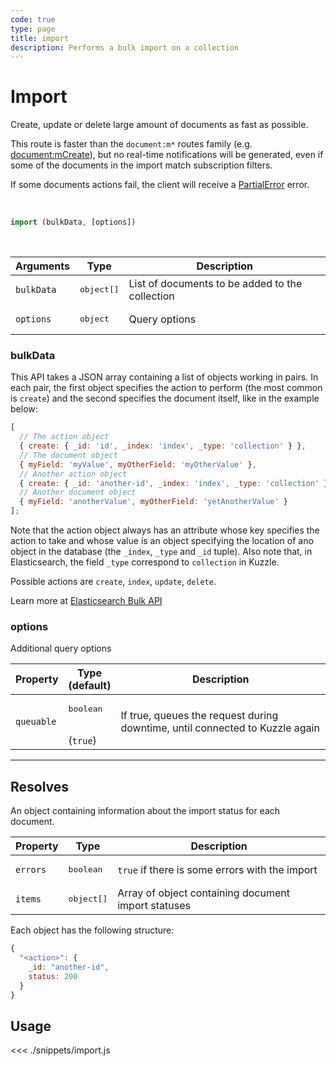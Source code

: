 ```yaml
---
code: true
type: page
title: import
description: Performs a bulk import on a collection
---
```


# Import

Create, update or delete large amount of documents as fast as possible.

This route is faster than the `document:m*` routes family (e.g. [document:mCreate](/sdk/js/6/controllers/document/mCreate)), but no real-time notifications will be generated, even if some of the documents in the import match subscription filters.

If some documents actions fail, the client will receive a [PartialError](/core/1/api/essentials/errors/#partialerror) error.

<br/>

```javascript
import (bulkData, [options])
```

<br/>

| Arguments  | Type                | Description                                     |
| ---------- | ------------------- | ----------------------------------------------- |
| `bulkData` | <pre>object[]</pre> | List of documents to be added to the collection |
| `options`  | <pre>object</pre>   | Query options                                   |

### bulkData

This API takes a JSON array containing a list of objects working in pairs.
In each pair, the first object specifies the action to perform (the most common is `create`) and the second specifies the document itself, like in the example below:

```javascript
[
  // The action object
  { create: { _id: 'id', _index: 'index', _type: 'collection' } },
  // The document object
  { myField: 'myValue', myOtherField: 'myOtherValue' },
  // Another action object
  { create: { _id: 'another-id', _index: 'index', _type: 'collection' } },
  // Another document object
  { myField: 'anotherValue', myOtherField: 'yetAnotherValue' }
];
```

Note that the action object always has an attribute whose key specifies the action to take and whose value is an object specifying the location of ano object in the database (the `_index`, `_type` and `_id` tuple). Also note that, in Elasticsearch, the field `_type` correspond to `collection` in Kuzzle.

Possible actions are `create`, `index`, `update`, `delete`.

Learn more at [Elasticsearch Bulk API](https://www.elastic.co/guide/en/elasticsearch/reference/5.6/docs-bulk.html)

### options

Additional query options

| Property   | Type<br/>(default)              | Description                                                                  |
| ---------- | ------------------------------- | ---------------------------------------------------------------------------- |
| `queuable` | <pre>boolean</pre><br/>(`true`) | If true, queues the request during downtime, until connected to Kuzzle again |

---

## Resolves

An object containing information about the import status for each document.

| Property | Type                | Description                                         |
| -------- | ------------------- | --------------------------------------------------- |
| `errors` | <pre>boolean</pre>  | `true` if there is some errors with the import      |
| `items`  | <pre>object[]</pre> | Array of object containing document import statuses |

Each object has the following structure:

```javascript
{
  "<action>": {
    _id: "another-id",
    status: 200
  }
}
```

## Usage

<<< ./snippets/import.js
